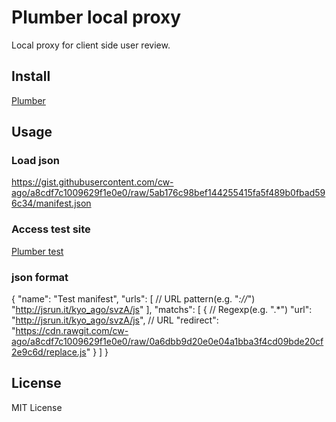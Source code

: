 # Plumber local proxy

Local proxy for client side user review.

## Install

[Plumber](https://chrome.google.com/webstore/detail/plumber/fnmbainnppmofhjllmcmdbapnjnbphch)

## Usage

### Load json

  https://gist.githubusercontent.com/cw-ago/a8cdf7c1009629f1e0e0/raw/5ab176c98bef144255415fa5f489b0fbad596c34/manifest.json

### Access test site

[Plumber test](http://jsrun.it/kyo_ago/svzA)

### json format

  {
    "name": "Test manifest",
    "urls": [
      // URL pattern(e.g. "*://*")
      "http://jsrun.it/kyo_ago/svzA/js"
    ],
    "matchs": [
      {
        // Regexp(e.g. ".*")
        "url": "http://jsrun.it/kyo_ago/svzA/js",
        // URL
        "redirect": "https://cdn.rawgit.com/cw-ago/a8cdf7c1009629f1e0e0/raw/0a6dbb9d20e0e04a1bba3f4cd09bde20cf2e9c6d/replace.js"
      }
    ]
  }

## License

MIT License


